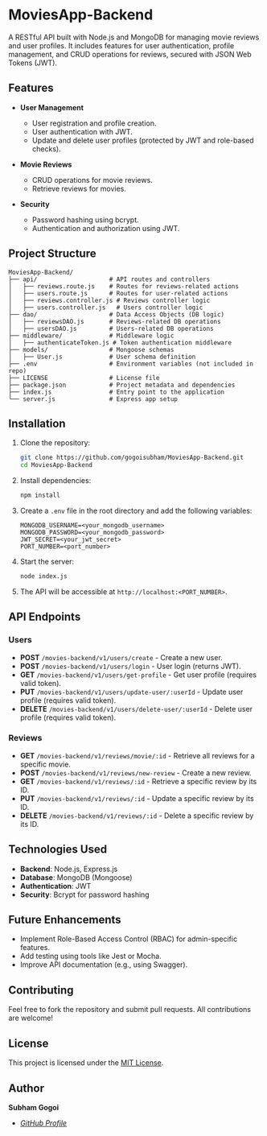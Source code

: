 
# MoviesApp-Backend

A RESTful API built with Node.js and MongoDB for managing movie reviews and user profiles. It includes features for user authentication, profile management, and CRUD operations for reviews, secured with JSON Web Tokens (JWT).

## Features

- **User Management**
  - User registration and profile creation.
  - User authentication with JWT.
  - Update and delete user profiles (protected by JWT and role-based checks).

- **Movie Reviews**
  - CRUD operations for movie reviews.
  - Retrieve reviews for movies.

- **Security**
  - Password hashing using bcrypt.
  - Authentication and authorization using JWT.

## Project Structure
```plaintext
MoviesApp-Backend/
├── api/                    # API routes and controllers
│   ├── reviews.route.js    # Routes for reviews-related actions
│   ├── users.route.js      # Routes for user-related actions
│   ├── reviews.controller.js # Reviews controller logic
│   ├── users.controller.js   # Users controller logic
├── dao/                    # Data Access Objects (DB logic)
│   ├── reviewsDAO.js       # Reviews-related DB operations
│   ├── usersDAO.js         # Users-related DB operations
├── middleware/             # Middleware logic
│   ├── authenticateToken.js # Token authentication middleware
├── models/                 # Mongoose schemas
│   ├── User.js             # User schema definition
├── .env                    # Environment variables (not included in repo)
├── LICENSE                 # License file
├── package.json            # Project metadata and dependencies
├── index.js                # Entry point to the application
└── server.js               # Express app setup
```

## Installation

1. Clone the repository:
   ```bash
   git clone https://github.com/gogoisubham/MoviesApp-Backend.git
   cd MoviesApp-Backend
   ```

2. Install dependencies:
   ```bash
   npm install
   ```

3. Create a `.env` file in the root directory and add the following variables:
   ```plaintext
   MONGODB_USERNAME=<your_mongodb_username>
   MONGODB_PASSWORD=<your_mongodb_password>
   JWT_SECRET=<your_jwt_secret>
   PORT_NUMBER=<port_number>
   ```

4. Start the server:
   ```bash
   node index.js
   ```

5. The API will be accessible at `http://localhost:<PORT_NUMBER>`.

## API Endpoints

### Users
- **POST** `/movies-backend/v1/users/create` - Create a new user.
- **POST** `/movies-backend/v1/users/login` - User login (returns JWT).
- **GET** `/movies-backend/v1/users/get-profile` - Get user profile (requires valid token).
- **PUT** `/movies-backend/v1/users/update-user/:userId` - Update user profile (requires valid token).
- **DELETE** `/movies-backend/v1/users/delete-user/:userId` - Delete user profile (requires valid token).

### Reviews
- **GET** `/movies-backend/v1/reviews/movie/:id` - Retrieve all reviews for a specific movie.
- **POST** `/movies-backend/v1/reviews/new-review` - Create a new review.
- **GET** `/movies-backend/v1/reviews/:id` - Retrieve a specific review by its ID.
- **PUT** `/movies-backend/v1/reviews/:id` - Update a specific review by its ID.
- **DELETE** `/movies-backend/v1/reviews/:id` - Delete a specific review by its ID.

## Technologies Used

- **Backend**: Node.js, Express.js
- **Database**: MongoDB (Mongoose)
- **Authentication**: JWT
- **Security**: Bcrypt for password hashing

## Future Enhancements

- Implement Role-Based Access Control (RBAC) for admin-specific features.
- Add testing using tools like Jest or Mocha.
- Improve API documentation (e.g., using Swagger).

## Contributing

Feel free to fork the repository and submit pull requests. All contributions are welcome!

## License

This project is licensed under the [MIT License](./LICENSE).

## Author
**Subham Gogoi**  
- *[GitHub Profile](https://github.com/gogoisubham)*